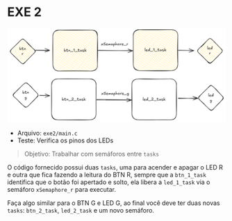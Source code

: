 # EXE 2

![](diagram.png)

- Arquivo: `exe2/main.c`
- Teste: Verifica os pinos dos LEDs

> Objetivo: Trabalhar com semáforos entre `tasks`

O código fornecido possui duas `tasks`, uma para acender e apagar o LED R e outra que fica fazendo a leitura do BTN R, sempre que a `btn_1_task` identifica que o botão foi apertado e solto, ela libera a `led_1_task` via o semáforo `xSemaphore_r` para executar.

Faça algo similar para o BTN G e LED G, ao final você deve ter duas novas `tasks`: `btn_2_task`, `led_2_task` e um novo semáforo.
